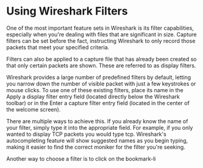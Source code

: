 # Using Wireshark Filters
One of the most important feature sets in Wireshark is its filter capabilities, especially when you're dealing with files that are significant in size. Capture filters can be set before the fact, instructing Wireshark to only record those packets that meet your specified criteria.

Filters can also be applied to a capture file that has already been created so that only certain packets are shown. These are referred to as display filters.

Wireshark provides a large number of predefined filters by default, letting you narrow down the number of visible packet with just a few keystrokes or mouse clicks. To use one of these existing filters, place its name in the Apply a display filter entry field (located directly below the Wireshark toolbar) or in the Enter a capture filter entry field (located in the center of the welcome screen).

There are multiple ways to achieve this. If you already know the name of your filter, simply type it into the appropriate field. For example, if you only wanted to display TCP packets you would type tcp. Wireshark's autocompleting feature will show suggested names as you begin typing, making it easier to find the correct moniker for the filter you're seeking. 

Another way to choose a filter is to click on the bookmark-li

<!--stackedit_data:
eyJoaXN0b3J5IjpbNjAwNDY2MDcyLDE3MzU4NzQxMTRdfQ==
-->